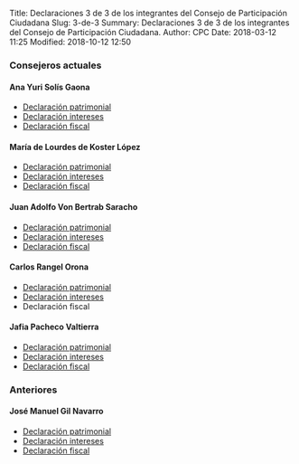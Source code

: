 Title: Declaraciones 3 de 3 de los integrantes del Consejo de Participación Ciudadana
Slug: 3-de-3
Summary: Declaraciones 3 de 3 de los integrantes del Consejo de Participación Ciudadana.
Author: CPC
Date: 2018-03-12 11:25
Modified: 2018-10-12 12:50


### Consejeros actuales

#### Ana Yuri Solís Gaona

* [Declaración patrimonial](ana-yuri-solis-gaona-2017-patrimonial.pdf)
* [Declaración intereses](ana-yuri-solis-gaona-2017-intereses.pdf)
* [Declaración fiscal](ana-yuri-solis-gaona-2014-fiscal.pdf)

#### María de Lourdes de Koster López

* [Declaración patrimonial](maria-de-lourdes-de-koster-lopez-2017-patrimonial.pdf)
* [Declaración intereses](maria-de-lourdes-de-koster-lopez-2017-intereses.pdf)
* [Declaración fiscal](maria-de-lourdes-de-koster-lopez-2017-fiscal.pdf)

#### Juan Adolfo Von Bertrab Saracho

* [Declaración patrimonial](juan-adolfo-bon-bertrab-saracho-2017-patrimonial.pdf)
* [Declaración intereses](juan-adolfo-bon-bertrab-saracho-2017-intereses.pdf)
* [Declaración fiscal](juan-adolfo-bon-bertrab-saracho-2016-fiscal.pdf)

#### Carlos Rangel Orona

* [Declaración patrimonial](carlos-rangel-orona-2017-patrimonial.pdf)
* [Declaración intereses](carlos-rangel-orona-2017-intereses.pdf)
* Declaración fiscal

#### Jafia Pacheco Valtierra

* [Declaración patrimonial](jafia-pacheco-valtierra-2018-patrimonial.pdf)
* [Declaración intereses](jafia-pacheco-valtierra-2018-intereses.pdf)
* [Declaración fiscal](jafia-pacheco-valtierra-2018-fiscal.pdf)

### Anteriores

#### José Manuel Gil Navarro

* [Declaración patrimonial](jose-manuel-gil-navarro-2017-patrimonial.pdf)
* [Declaración intereses](jose-manuel-gil-navarro-2017-intereses.pdf)
* [Declaración fiscal](jose-manuel-gil-navarro-2017-fiscal.pdf)
